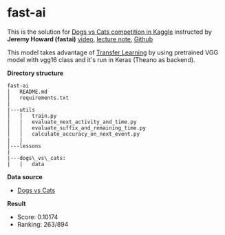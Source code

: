 # fast-ai
This is the solution for [Dogs vs Cats competition in Kaggle](https://www.kaggle.com/c/dogs-vs-cats-redux-kernels-edition) instructed by **Jeremy Howard (fastai)** [video](https://www.youtube.com/watch?v=e3aM6XTekJc&t=5474s), [lecture note](http://wiki.fast.ai/index.php/Lesson_2_Notes), [Github](https://github.com/fastai/courses/blob/master/deeplearning1/nbs/dogs_cats_redux.ipynb)

This model takes advantage of [Transfer Learning](http://cs231n.github.io/transfer-learning/) by using pretrained VGG model with vgg16 class and it's run in Keras (Theano as backend).

**Directory structure**
```
fast-ai
│   README.md
│   requirements.txt
|
|---utils
│   │   train.py
|   |   evaluate_next_activity_and_time.py
│   │   evaluate_suffix_and_remaining_time.py
│   │   calculate_accuracy_on_next_event.py
|   |
│---lessons
|   
|---dogs\_vs\_cats:
|   |   data
```

**Data source**
- [Dogs vs Cats](https://www.kaggle.com/c/dogs-vs-cats)

**Result**
- Score: 0.10174
- Ranking: 263/894
